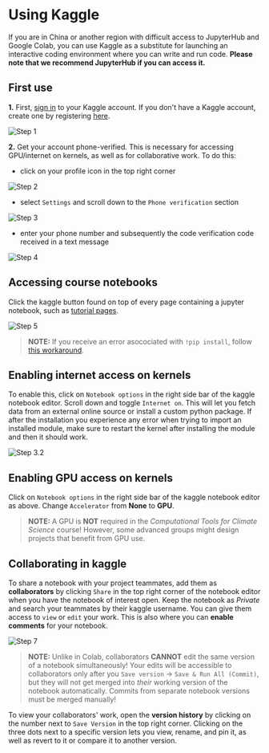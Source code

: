 # Using Kaggle

If you are in China or another region with difficult access to JupyterHub and Google Colab, you can use Kaggle as a substitute for launching an interactive coding environment where you can write and run code. **Please note that we recommend JupyterHub if you can access it.**

## First use

**1.** First, [sign in](https://www.kaggle.com/account/login) to your Kaggle account. If you don't have a Kaggle account, create one by registering [here](https://www.kaggle.com/account/login?phase=startRegisterTab&returnUrl=%2F). 

![Step 1](../static/kaggle_step1.png)

**2.** Get your account phone-verified. This is necessary for accessing GPU/internet on kernels, as well as for collaborative work. To do this:
* click on your profile icon in the top right corner

![Step 2](../static/kaggle_step2.png)
* select `Settings` and scroll down to the `Phone verification` section

![Step 3](../static/kaggle_step3.png)
* enter your phone number and subsequently the code verification code received in a text message

![Step 4](../static/kaggle_step4.png)

## Accessing course notebooks
Click the kaggle button found on top of every page containing a jupyter notebook, such as [tutorial pages](https://comptools.climatematch.io/tutorials/W1D1_ClimateSystemOverview/student/W1D1_Tutorial1.html).

![Step 5](../static/kaggle_step5.png)
>**NOTE:** If you receive an error asocociated with `!pip install`, follow [this workaround](https://www.kaggle.com/product-feedback/63544).

## Enabling internet access on kernels
To enable this, click on `Notebook options` in the right side bar of the kaggle notebook editor. Scroll down and toggle `Internet on`.
This will let you fetch data from an external online source or install a custom python package. If after the installation you experience any error when trying to import an installed module, make sure to restart the kernel after installing the module and then it should work.

![Step 3.2](../static/kaggle_step6.png)

## Enabling GPU access on kernels
Click on `Notebook options` in the right side bar of the kaggle notebook editor as above. Change `Accelerator` from **None** to **GPU**.
 
>**NOTE:** A GPU is **NOT** required in the *Computational Tools for Climate Science* course! However, some advanced groups might design projects that benefit from GPU use.

## Collaborating in kaggle
To share a notebook with your project teammates, add them as **collaborators** by clicking `Share` in the top right corner of the notebook editor when you have the notebook of interest open. Keep the notebook as *Private* and search your teammates by their kaggle username. You can give them access to `view` or `edit` your work. This is also where you can **enable comments** for your notebook.

![Step 7](../static/kaggle_step7.png)

>**NOTE:** Unlike in Colab, collaborators **CANNOT** edit the same version of a notebook simultaneously! Your edits will be accessible to collaborators only after you `Save version` -> `Save & Run All (Commit)`, but they will not get merged into *their* working version of the notebook automatically. Commits from separate notebook versions must be merged manually!

To view your collaborators' work, open the **version history** by clicking on the number next to `Save Version` in the top right corner. Clicking on the three dots next to a specific version lets you view, rename, and pin it, as well as revert to it or compare it to another version.
